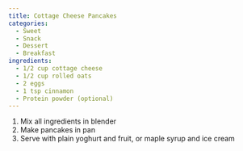 ```yaml
---
title: Cottage Cheese Pancakes
categories:
  - Sweet
  - Snack
  - Dessert
  - Breakfast
ingredients:
  - 1/2 cup cottage cheese
  - 1/2 cup rolled oats
  - 2 eggs
  - 1 tsp cinnamon
  - Protein powder (optional)
---
```

1. Mix all ingredients in blender
2. Make pancakes in pan
3. Serve with plain yoghurt and fruit, or maple syrup and ice cream